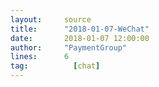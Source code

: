 ```yaml
---
layout:     source 
title:      "2018-01-07-WeChat"
date:       2018-01-07 12:00:00
author:     "PaymentGroup"
lines:      6 
tag:		  [chat]
---
```

